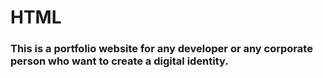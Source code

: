 # HTML
### This is a portfolio website for any developer or any corporate person who want to create a digital identity.
